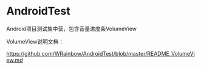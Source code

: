 # AndroidTest
Android项目测试集中营，包含音量进度条VolumeView

VolumeView说明文档：<br>

https://github.com/WRainbow/AndroidTest/blob/master/README_VolumeView.md

